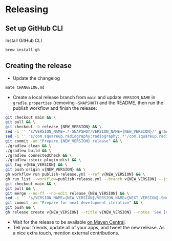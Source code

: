 # Releasing

## Set up GitHub CLI

Install GitHub CLI

```bash
brew install gh
```

## Creating the release

* Update the changelog
```bash
mate CHANGELOG.md
```

* Create a local release branch from `main` and update `VERSION_NAME` in `gradle.properties` (removing `-SNAPSHOT`) and the README, then run the publish workflow and finish the release:

```bash
git checkout main && \
git pull && \
git checkout -b release_{NEW_VERSION} && \
sed -i '' 's/VERSION_NAME=.*-SNAPSHOT/VERSION_NAME={NEW_VERSION}/' gradle.properties
sed -i '' "s/com.squareup.radiography:radiography:.*'/com.squareup.radiography:radiography:{NEW_VERSION}'/" README.md && \
git commit -am "Prepare {NEW_VERSION} release" && \
./gradlew clean && \
./gradlew build && \
./gradlew connectedCheck && \
./gradlew :stoic-plugin:dist && \
git tag v{NEW_VERSION} && \
git push origin v{NEW_VERSION} && \
gh workflow run publish-release.yml --ref v{NEW_VERSION} && \
gh run list --workflow=publish-release.yml --branch v{NEW_VERSION} --json databaseId --jq ".[].databaseId" | xargs -I{} gh run watch {} --exit-status && \
git checkout main && \
git pull && \
git merge --no-ff --no-edit release_{NEW_VERSION} && \
sed -i '' 's/VERSION_NAME={NEW_VERSION}/VERSION_NAME={NEXT_VERSION}-SNAPSHOT/' gradle.properties && \
git commit -am "Prepare for next development iteration" && \
git push && \
gh release create v{NEW_VERSION} --title v{NEW_VERSION} --notes 'See [Change Log](https://github.com/square/radiography/blob/main/CHANGELOG.md)' stoic-plugin/build/distributions/radiography-stoic-plugin-{NEW_VERSION}.tar.gz
```

* Wait for the release to be available [on Maven Central](https://repo1.maven.org/maven2/com/squareup/radiography/radiography/).
* Tell your friends, update all of your apps, and tweet the new release. 
  As a nice extra touch, mention external contributions.

